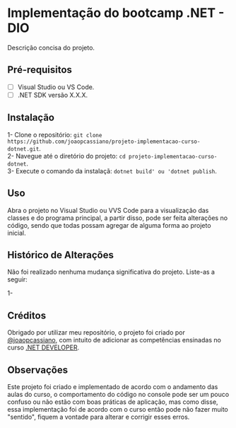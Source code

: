 # Implementação do bootcamp .NET - DIO

Descrição concisa do projeto.

## Pré-requisitos

- [ ] Visual Studio ou VS Code.
- [ ] .NET SDK versão X.X.X.

## Instalação

1- Clone o repositório: `git clone https://github.com/joaopcassiano/projeto-implementacao-curso-dotnet.git`.  
2- Navegue até o diretório do projeto: `cd projeto-implementacao-curso-dotnet`.  
3- Execute o comando da instalaçã: `dotnet build' ou 'dotnet publish`.  

## Uso

Abra o projeto no Visual Studio ou VVS Code para a visualização das classes e do programa principal, a partir disso, pode ser feita alterações no código, sendo que todas possam agregar de alguma forma ao projeto inicial.

## Histórico de Alterações

Não foi realizado nenhuma mudança significativa do projeto. Liste-as a seguir:

1-

## Créditos

Obrigado por utilizar meu repositório, o projeto foi criado por [@joaopcassiano](https://github.com/joaopcassiano), com intuito de adicionar as competências ensinadas no curso [.NET DEVELOPER](https://web.dio.me/track/coding-future-avanade-net-developer).

## Observações

Este projeto foi criado e implementado de acordo com o andamento das aulas do curso, o comportamento do código no console pode ser um pouco confuso ou não estão com boas práticas de aplicação, mas como disse, essa implementação foi de acordo com o curso então pode não fazer muito "sentido", fiquem a vontade para alterar e corrigir esses erros.
